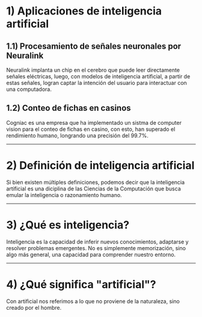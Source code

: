 # 1) Aplicaciones de inteligencia artificial

## 1.1) Procesamiento de señales neuronales por Neuralink
Neuralink implanta un chip en el cerebro que puede leer directamente señales eléctricas, luego, con modelos de inteligencia artificial, a partir de estas señales, logran captar la intención del usuario para interactuar con una computadora.

## 1.2) Conteo de fichas en casinos
Cogniac es una empresa que ha implementado un sistma de computer vision para el conteo de fichas en casino, con esto, han superado el rendimiento humano, longrando una precisión del 99.7%.  

---

# 2) Definición de inteligencia artificial

Si bien existen múltiples definiciones, podemos decir que la inteligencia artificial es una diciplina de las Ciencias de la Computación que busca emular la inteligencia o razonamiento humano.

---

# 3) ¿Qué es inteligencia?

Inteligencia es la capacidad de inferir nuevos conocimientos, adaptarse y resolver problemas emergentes. No es simplemente memorización, sino algo más general, una capacidad para comprender nuestro entorno.

---

# 4) ¿Qué significa "artificial"?

Con artificial nos referimos a lo que no proviene de la naturaleza, sino creado por el hombre.
